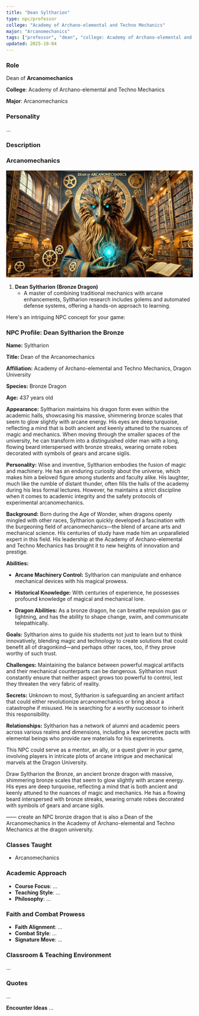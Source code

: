 ```yaml
---
title: "Dean Syltharion"
type: npc/professor
college: "Academy of Archano-elemental and Techno Mechanics"
major: "Arcanomechanics"
tags: ["professor", "dean", "college: Academy of Archano-elemental and Techno Mechanics", "major: Arcanomechanics"]
updated: 2025-10-04
---
```


### Role

Dean of **Arcanomechanics**

**College**: Academy of Archano-elemental and Techno Mechanics

**Major**: Arcanomechanics


### Personality
...

### Description
### Arcanomechanics
![67CA04CC-D4FF-47DB-B60E-3CE34D4535F5](assets/images/67CA04CC-D4FF-47DB-B60E-3CE34D4535F5.webp)
1. **Dean Syltharion (Bronze Dragon)**
   - A master of combining traditional mechanics with arcane enhancements, Syltharion research includes golems and automated defense systems, offering a hands-on approach to learning.

Here's an intriguing NPC concept for your game:

### NPC Profile: Dean Syltharion the Bronze

**Name:** Syltharion

**Title:** Dean of the Arcanomechanics

**Affiliation:** Academy of Archano-elemental and Techno Mechanics, Dragon University

**Species:** Bronze Dragon

**Age:** 437 years old

**Appearance:**
Syltharion maintains his dragon form even within the academic halls, showcasing his massive, shimmering bronze scales that seem to glow slightly with arcane energy. His eyes are deep turquoise, reflecting a mind that is both ancient and keenly attuned to the nuances of magic and mechanics. When moving through the smaller spaces of the university, he can transform into a distinguished older man with a long, flowing beard interspersed with bronze streaks, wearing ornate robes decorated with symbols of gears and arcane sigils.

**Personality:**
Wise and inventive, Syltharion embodies the fusion of magic and machinery. He has an enduring curiosity about the universe, which makes him a beloved figure among students and faculty alike. His laughter, much like the rumble of distant thunder, often fills the halls of the academy during his less formal lectures. However, he maintains a strict discipline when it comes to academic integrity and the safety protocols of experimental arcanomechanics.

**Background:**
Born during the Age of Wonder, when dragons openly mingled with other races, Syltharion quickly developed a fascination with the burgeoning field of arcanomechanics—the blend of arcane arts and mechanical science. His centuries of study have made him an unparalleled expert in this field. His leadership at the Academy of Archano-elemental and Techno Mechanics has brought it to new heights of innovation and prestige.

**Abilities:**

- **Arcane Machinery Control:** Syltharion can manipulate and enhance mechanical devices with his magical prowess.

- **Historical Knowledge:** With centuries of experience, he possesses profound knowledge of magical and mechanical lore.

- **Dragon Abilities:** As a bronze dragon, he can breathe repulsion gas or lightning, and has the ability to shape change, swim, and communicate telepathically.

**Goals:**
Syltharion aims to guide his students not just to learn but to think innovatively, blending magic and technology to create solutions that could benefit all of dragonkind—and perhaps other races, too, if they prove worthy of such trust.

**Challenges:**
Maintaining the balance between powerful magical artifacts and their mechanical counterparts can be dangerous. Syltharion must constantly ensure that neither aspect grows too powerful to control, lest they threaten the very fabric of reality.

**Secrets:**
Unknown to most, Syltharion is safeguarding an ancient artifact that could either revolutionize arcanomechanics or bring about a catastrophe if misused. He is searching for a worthy successor to inherit this responsibility.

**Relationships:**
Syltharion has a network of alumni and academic peers across various realms and dimensions, including a few secretive pacts with elemental beings who provide rare materials for his experiments.

This NPC could serve as a mentor, an ally, or a quest giver in your game, involving players in intricate plots of arcane intrigue and mechanical marvels at the Dragon University.

 Draw Syltharion the Bronze, an ancient bronze dragon with massive, shimmering bronze scales that seem to glow slightly with arcane energy. His eyes are deep turquoise, reflecting a mind that is both ancient and keenly attuned to the nuances of magic and mechanics. He has a flowing beard interspersed with bronze streaks, wearing ornate robes decorated with symbols of gears and arcane sigils.

——
create an NPC bronze dragon that is also a Dean of the Arcanomechanics in the Academy of Archano-elemental and Techno Mechanics at the dragon university.

### Classes Taught
- Arcanomechanics

### Academic Approach
- **Course Focus**: ...
- **Teaching Style**: ...
- **Philosophy**: ...

### Faith and Combat Prowess
- **Faith Alignment**: ...
- **Combat Style**: ...
- **Signature Move**: ...

### Classroom & Teaching Environment
...

### Quotes
...

**Encounter Ideas**
...
